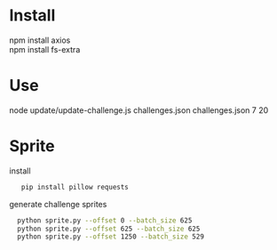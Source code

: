 # Install

npm install axios  
npm install fs-extra  

# Use

node update/update-challenge.js challenges.json challenges.json 7 20


# Sprite

install 
```bash
   pip install pillow requests
```

generate challenge sprites
```bash
  python sprite.py --offset 0 --batch_size 625
  python sprite.py --offset 625 --batch_size 625
  python sprite.py --offset 1250 --batch_size 529
```
